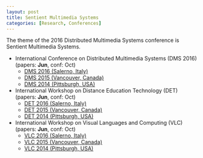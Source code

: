 ```yaml
---
layout: post
title: Sentient Multimedia Systems
categories: [Research, Conferences]
---
```


The theme of the 2016 Distributed Multimedia Systems conference is Sentient Multimedia Systems.

*   International Conference on Distributed Multimedia Systems (DMS 2016) (papers: **Jun**, conf: Oct)
    *   [DMS 2016 (Salerno, Italy)](http://ksiresearchorg.ipage.com/seke/dms16.html)
    *   [DMS 2015 (Vancouver, Canada)](http://www.ksi.edu/seke/dms15.html)
    *   [DMS 2014 (Pittsburgh, USA)](http://www.ksi.edu/seke/dms14.html)
*   International Workshop on Distance Education Technology (DET) (papers: **Jun**, conf: Oct)
    *   [DET 2016 (Salerno, Italy)](http://ksiresearchorg.ipage.com/seke/det16cfp.html)
    *   [DET 2015 (Vancouver, Canada)](http://www.ksi.edu/seke/det15cfp.html)
    *   [DET 2014 (Pittsburgh, USA)](http://www.ksi.edu/seke/det14cfp.html)
*   International Workshop on Visual Languages and Computing (VLC) (papers: **Jun**, conf: Oct)
    *   [VLC 2016 (Salerno, Italy)](http://ksiresearchorg.ipage.com/seke/vlc16cfp.html)
    *   [VLC 2015 (Vancouver, Canada)](http://www.ksi.edu/seke/vlc15cfp.html)
    *   [VLC 2014 (Pittsburgh, USA)](http://www.ksi.edu/seke/vlc14cfp.html)
   

